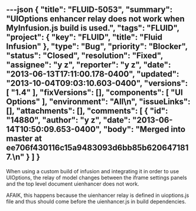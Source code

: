 ---json
{
  "title": "FLUID-5053",
  "summary": "UIOptions enhancer relay does not work when MyInfusion.js build is used.",
  "tags": "FLUID",
  "project": {
    "key": "FLUID",
    "title": "Fluid Infusion"
  },
  "type": "Bug",
  "priority": "Blocker",
  "status": "Closed",
  "resolution": "Fixed",
  "assignee": "y z",
  "reporter": "y z",
  "date": "2013-06-13T17:11:00.178-0400",
  "updated": "2013-10-04T09:03:10.603-0400",
  "versions": [
    "1.4"
  ],
  "fixVersions": [],
  "components": [
    "UI Options"
  ],
  "environment": "All\n",
  "issueLinks": [],
  "attachments": [],
  "comments": [
    {
      "id": "14880",
      "author": "y z",
      "date": "2013-06-14T10:50:09.653-0400",
      "body": "Merged into master at ee706f430116c15a9483093d6bb85b6206471817.\n"
    }
  ]
}
---
When using a custom build of infusion and integrating it in order to use UIOptions, the relay of model changes between the iframe settings panels and the top level document uienhancer does not work.

AFAIK, this happens because the uienhancer relay is defined in uioptions.js file and thus should come before the uienhancer.js in build dependencies.

        